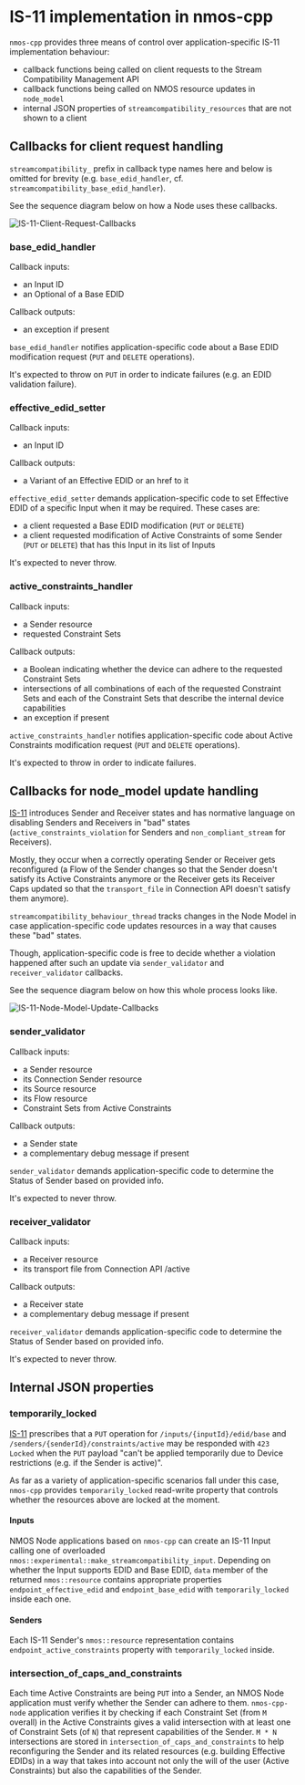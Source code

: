 # IS-11 implementation in nmos-cpp

``nmos-cpp`` provides three means of control over application-specific IS-11 implementation behaviour:
- callback functions being called on client requests to the Stream Compatibility Management API
- callback functions being called on NMOS resource updates in ``node_model``
- internal JSON properties of ``streamcompatibility_resources`` that are not shown to a client

## Callbacks for client request handling

``streamcompatibility_`` prefix in callback type names here and below is omitted for brevity (e.g. ``base_edid_handler``, cf. ``streamcompatibility_base_edid_handler``).

See the sequence diagram below on how a Node uses these callbacks.

![IS-11-Client-Request-Callbacks](images/IS-11-Client-Request-Callbacks.png)

### base_edid_handler

Callback inputs:
- an Input ID
- an Optional of a Base EDID

Callback outputs:
- an exception if present

``base_edid_handler`` notifies application-specific code about a Base EDID modification request (``PUT`` and ``DELETE`` operations).

It's expected to throw on ``PUT`` in order to indicate failures (e.g. an EDID validation failure).

### effective_edid_setter

Callback inputs:
- an Input ID

Callback outputs:
- a Variant of an Effective EDID or an href to it

``effective_edid_setter`` demands application-specific code to set Effective EDID of a specific Input when it may be required. These cases are:
- a client requested a Base EDID modification (``PUT`` or ``DELETE``)
- a client requested modification of Active Constraints of some Sender (``PUT`` or ``DELETE``) that has this Input in its list of Inputs

It's expected to never throw.

### active_constraints_handler

Callback inputs:
- a Sender resource
- requested Constraint Sets

Callback outputs:
- a Boolean indicating whether the device can adhere to the requested Constraint Sets
- intersections of all combinations of each of the requested Constraint Sets and each of the Constraint Sets that describe the internal device capabilities
- an exception if present

``active_constraints_handler`` notifies application-specific code about Active Constraints modification request (``PUT`` and ``DELETE`` operations).

It's expected to throw in order to indicate failures.

## Callbacks for node_model update handling

[IS-11](https://specs.amwa.tv/is-11/) introduces Sender and Receiver states and has normative language on disabling Senders and Receivers in "bad" states (``active_constraints_violation`` for Senders and ``non_compliant_stream`` for Receivers).

Mostly, they occur when a correctly operating Sender or Receiver gets reconfigured (a Flow of the Sender changes so that the Sender doesn't satisfy its Active Constraints anymore or the Receiver gets its Receiver Caps updated so that the ``transport_file`` in Connection API doesn't satisfy them anymore).

``streamcompatibility_behaviour_thread`` tracks changes in the Node Model in case application-specific code updates resources in a way that causes these "bad" states.

Though, application-specific code is free to decide whether a violation happened after such an update via ``sender_validator`` and ``receiver_validator`` callbacks.

See the sequence diagram below on how this whole process looks like.

![IS-11-Node-Model-Update-Callbacks](images/IS-11-Node-Model-Update-Callbacks.png)

### sender_validator

Callback inputs:
- a Sender resource
- its Connection Sender resource
- its Source resource
- its Flow resource
- Constraint Sets from Active Constraints

Callback outputs:
- a Sender state
- a complementary debug message if present

``sender_validator`` demands application-specific code to determine the Status of Sender based on provided info.

It's expected to never throw.

### receiver_validator

Callback inputs:
- a Receiver resource
- its transport file from Connection API /active

Callback outputs:
- a Receiver state
- a complementary debug message if present

``receiver_validator`` demands application-specific code to determine the Status of Sender based on provided info.

It's expected to never throw.

## Internal JSON properties

### temporarily_locked

[IS-11](https://specs.amwa.tv/is-11/) prescribes that a ``PUT`` operation for ``/inputs/{inputId}/edid/base`` and ``/senders/{senderId}/constraints/active`` may be responded with ``423 Locked`` when the ``PUT`` payload "can't be applied temporarily due to Device restrictions (e.g. if the Sender is active)".

As far as a variety of application-specific scenarios fall under this case, ``nmos-cpp`` provides ``temporarily_locked`` read-write property that controls whether the resources above are locked at the moment.

#### Inputs

NMOS Node applications based on ``nmos-cpp`` can create an IS-11 Input calling one of overloaded ``nmos::experimental::make_streamcompatibility_input``. Depending on whether the Input supports EDID and Base EDID, ``data`` member of the returned ``nmos::resource`` contains appropriate properties ``endpoint_effective_edid`` and ``endpoint_base_edid`` with ``temporarily_locked`` inside each one.

#### Senders

Each IS-11 Sender's ``nmos::resource`` representation contains ``endpoint_active_constraints`` property with ``temporarily_locked`` inside.

### intersection_of_caps_and_constraints

Each time Active Constraints are being ``PUT`` into a Sender, an NMOS Node application must verify whether the Sender can adhere to them. ``nmos-cpp-node`` application verifies it by checking if each Constraint Set (from ``M`` overall) in the Active Constraints gives a valid intersection with at least one of Constraint Sets (of ``N``) that represent capabilities of the Sender. ``M * N`` intersections are stored in ``intersection_of_caps_and_constraints`` to help reconfiguring the Sender and its related resources (e.g. building Effective EDIDs) in a way that takes into account not only the will of the user (Active Constraints) but also the capabilities of the Sender.

<!---
The need in this property came from discussing simple devices with EDID Inputs. If such a device supports video modes up to 4K, it's reflected in its "default EDID defined for the Input by the manufacturer". A "good" device giving signal to the Input doesn't break this rule if it's able to follow it.

If we then ``PUT`` a Base EDID that contains video modes up to 8K and ``PUT`` Active Constraints that also allow such video modes, the Effective EDID which is "a combination of the Base EDID, internal capabilities and Active Constraints of all Senders" should take into account the fact that the device supports video modes up to 4K.

``intersection_of_caps_and_constraints`` should be a combination of internal capabilities and Active Constraints and I don't much like that I propose vendors to write this property each time a client ``PUT``s Active Constraints (though it's not mandatory) and read it only for EDID Inputs.
-->